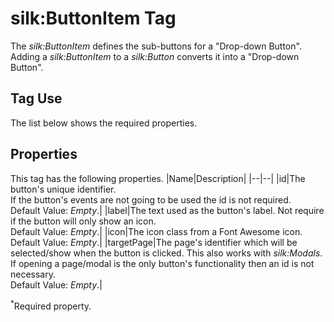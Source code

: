 # silk:ButtonItem Tag
The *silk:ButtonItem* defines the sub-buttons for a "Drop-down Button". Adding a *silk:ButtonItem* to a *silk:Button* converts it into a "Drop-down Button".

## Tag Use
The list below shows the required properties.

## Properties
This tag has the following properties.
|Name|Description|
|--|--|
|id|The button's unique identifier.<br>If the button's events are not going to be used the id is not required.<br>Default Value: *Empty*.|
|label|The text used as the button's label. Not require if the button will only show an icon.<br>Default Value: *Empty*.|
|icon|The icon class from a Font Awesome icon.<br>Default Value: *Empty*.|
|targetPage|The page's identifier which will be selected/show when the button is clicked. This also works with *silk:Modals*.<br>If opening a page/modal is the only button's functionality then an id is not necessary.<br>Default Value: *Empty*.|

<sup>*</sup>Required property.
